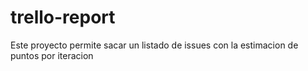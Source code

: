 # trello-report
Este proyecto permite sacar un listado de issues con la estimacion de puntos por iteracion
